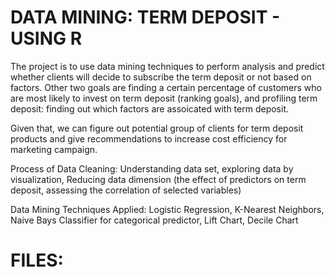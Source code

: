# DATA MINING: TERM DEPOSIT - USING R

The project is to use data mining techniques to perform analysis and predict whether clients will decide to subscribe the term deposit or not based on factors. Other two goals are finding a certain percentage of customers who are most likely to invest on term deposit (ranking goals), and profiling term deposit: finding out which factors are assoicated with term deposit.

Given that, we can figure out potential group of clients for term deposit products and give recommendations to increase cost efficiency for marketing campaign.

Process of Data Cleaning: Understanding data set, exploring data by visualization, Reducing data dimension (the effect of predictors on term deposit, assessing the correlation of selected variables)

Data Mining Techniques Applied: Logistic Regression, K-Nearest Neighbors, Naive Bays Classifier for categorical predictor, Lift Chart, Decile Chart

# FILES:

